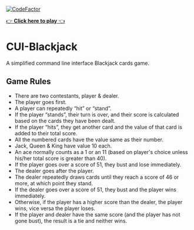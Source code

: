 [![CodeFactor](https://www.codefactor.io/repository/github/bose-aritra2003/cui-blackjack/badge/master)](https://www.codefactor.io/repository/github/bose-aritra2003/cui-blackjack/overview/master)

[👉 **Click here to play** 👈](https://replit.com/@bose-aritra2003/CUI-Blackjack)

# CUI-Blackjack
A simplified command line interface Blackjack cards game.

## Game Rules
* There are two contestants, player & dealer.
* The player goes first.
* A player can repeatedly “hit” or “stand”.
* If the player “stands”, their turn is over, and their score is calculated based on the cards they have been dealt.
* If the player “hits”, they get another card and the value of that card is added to their total score.
* All the numbered cards have the value same as their number.
* Jack, Queen & King have value 10 each.
* An ace normally counts as a 1 or an 11 (based on player's choice unless his/her total score is greater than 40).
* If the player goes over a score of 51, they bust and lose immediately.
* The dealer goes after the player.
* The dealer repeatedly draws cards until they reach a score of 46 or more, at which point they stand.
* If the dealer goes over a score of 51, they bust and the player wins immediately.
* Otherwise, if the player has a higher score than the dealer, the player wins, vice versa the player loses.
* If the player and dealer have the same score (and the player has not gone bust), the result is a tie and neither wins.

